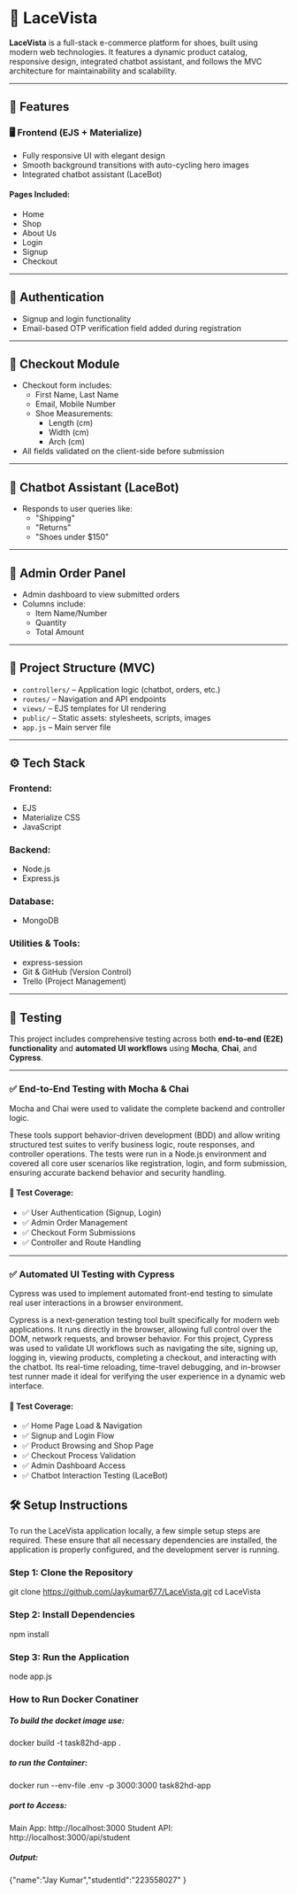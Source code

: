 # 👟 LaceVista

**LaceVista** is a full-stack e-commerce platform for shoes, built using modern web technologies. It features a dynamic product catalog, responsive design, integrated chatbot assistant, and follows the MVC architecture for maintainability and scalability.

---

## 🚀 Features

### 🖥️ Frontend (EJS + Materialize)

- Fully responsive UI with elegant design
- Smooth background transitions with auto-cycling hero images
- Integrated chatbot assistant (LaceBot)

#### Pages Included:

- Home
- Shop
- About Us
- Login
- Signup
- Checkout

---

## 🔐 Authentication

- Signup and login functionality  
- Email-based OTP verification field added during registration

---

## 🛒 Checkout Module

- Checkout form includes:
  - First Name, Last Name
  - Email, Mobile Number
  - Shoe Measurements:
    - Length (cm)
    - Width (cm)
    - Arch (cm)
- All fields validated on the client-side before submission

---

## 🤖 Chatbot Assistant (LaceBot)

- Responds to user queries like:
  - "Shipping"
  - "Returns"
  - "Shoes under $150"

---

## 🧾 Admin Order Panel

- Admin dashboard to view submitted orders
- Columns include:
  - Item Name/Number
  - Quantity
  - Total Amount

---

## 📂 Project Structure (MVC)

- `controllers/` – Application logic (chatbot, orders, etc.)
- `routes/` – Navigation and API endpoints
- `views/` – EJS templates for UI rendering
- `public/` – Static assets: stylesheets, scripts, images
- `app.js` – Main server file

---

## ⚙️ Tech Stack

### Frontend:
- EJS
- Materialize CSS
- JavaScript

### Backend:
- Node.js
- Express.js

### Database:
- MongoDB

### Utilities & Tools:
- express-session
- Git & GitHub (Version Control)
- Trello (Project Management)

---

## 🧪 Testing

This project includes comprehensive testing across both **end-to-end (E2E) functionality** and **automated UI workflows** using **Mocha**, **Chai**, and **Cypress**.

---

### ✅ End-to-End Testing with Mocha & Chai

Mocha and Chai were used to validate the complete backend and controller logic.

These tools support behavior-driven development (BDD) and allow writing structured test suites to verify business logic, route responses, and controller operations. The tests were run in a Node.js environment and covered all core user scenarios like registration, login, and form submission, ensuring accurate backend behavior and security handling.

#### 🧪 Test Coverage:

- ✅ User Authentication (Signup, Login)
- ✅ Admin Order Management
- ✅ Checkout Form Submissions
- ✅ Controller and Route Handling

---

### ✅ Automated UI Testing with Cypress

Cypress was used to implement automated front-end testing to simulate real user interactions in a browser environment.

Cypress is a next-generation testing tool built specifically for modern web applications. It runs directly in the browser, allowing full control over the DOM, network requests, and browser behavior. For this project, Cypress was used to validate UI workflows such as navigating the site, signing up, logging in, viewing products, completing a checkout, and interacting with the chatbot. Its real-time reloading, time-travel debugging, and in-browser test runner made it ideal for verifying the user experience in a dynamic web interface.

#### 🧪 Test Coverage:

- ✅ Home Page Load & Navigation
- ✅ Signup and Login Flow
- ✅ Product Browsing and Shop Page
- ✅ Checkout Process Validation
- ✅ Admin Dashboard Access
- ✅ Chatbot Interaction Testing (LaceBot)


## 🛠️ Setup Instructions

To run the LaceVista application locally, a few simple setup steps are required. These ensure that all necessary dependencies are installed, the application is properly configured, and the development server is running.

### Step 1: Clone the Repository
git clone <https://github.com/Jaykumar677/LaceVista.git>
cd LaceVista

### Step 2: Install Dependencies
npm install

### Step 3: Run the Application
node app.js


### How to Run Docker Conatiner

##### To build the docket image use:

docker build -t task82hd-app .

##### to run the Container:

docker run --env-file .env -p 3000:3000 task82hd-app

##### port to Access:

Main App: http://localhost:3000
Student API: http://localhost:3000/api/student

##### Output:

{"name":"Jay Kumar","studentId":"223558027" }








